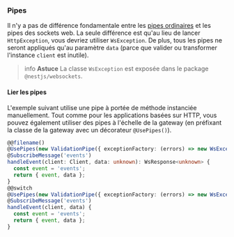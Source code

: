 ### Pipes

Il n'y a pas de différence fondamentale entre les [pipes ordinaires](/pipes) et les pipes des sockets web. La seule différence est qu'au lieu de lancer `HttpException`, vous devriez utiliser `WsException`. De plus, tous les pipes ne seront appliqués qu'au paramètre `data` (parce que valider ou transformer l'instance `client` est inutile).

> info **Astuce** La classe `WsException` est exposée dans le package `@nestjs/websockets`.

#### Lier les pipes

L'exemple suivant utilise une pipe à portée de méthode instanciée manuellement. Tout comme pour les applications basées sur HTTP, vous pouvez également utiliser des pipes à l'échelle de la gateway (en préfixant la classe de la gateway avec un décorateur `@UsePipes()`).

```typescript
@@filename()
@UsePipes(new ValidationPipe({ exceptionFactory: (errors) => new WsException(errors) }))
@SubscribeMessage('events')
handleEvent(client: Client, data: unknown): WsResponse<unknown> {
  const event = 'events';
  return { event, data };
}
@@switch
@UsePipes(new ValidationPipe({ exceptionFactory: (errors) => new WsException(errors) }))
@SubscribeMessage('events')
handleEvent(client, data) {
  const event = 'events';
  return { event, data };
}
```
